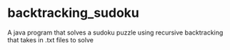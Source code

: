 # backtracking_sudoku

A java program that solves a sudoku puzzle using recursive backtracking that takes in .txt files to solve
